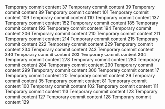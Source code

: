 Temporary commit content 37
Temporary commit content 39
Temporary commit content 89
Temporary commit content 101
Temporary commit content 109
Temporary commit content 110
Temporary commit content 137
Temporary commit content 152
Temporary commit content 185
Temporary commit content 192
Temporary commit content 194
Temporary commit content 206
Temporary commit content 210
Temporary commit content 211
Temporary commit content 214
Temporary commit content 215
Temporary commit content 222
Temporary commit content 229
Temporary commit content 234
Temporary commit content 243
Temporary commit content 246
Temporary commit content 263
Temporary commit content 264
Temporary commit content 278
Temporary commit content 280
Temporary commit content 284
Temporary commit content 290
Temporary commit content 299
Temporary commit content 300
Temporary commit content 17
Temporary commit content 20
Temporary commit content 29
Temporary commit content 35
Temporary commit content 81
Temporary commit content 100
Temporary commit content 102
Temporary commit content 111
Temporary commit content 113
Temporary commit content 123
Temporary commit content 127
Temporary commit content 128
Temporary commit content 129
